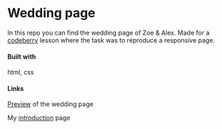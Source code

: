 # Wedding page

In this repo you can find the wedding page of Zoe & Alex. Made for a [codeberry] lesson where the task was to reproduce a responsive page.

#### Built with
html, css

#### Links
[Preview] of the wedding page

My [introduction] page

   [codeberry]: http://codeberry.hu
   [Preview]: https://tothadi.github.io/wedding-page/
   [introduction]: <http://oakdesign.hu/en>
